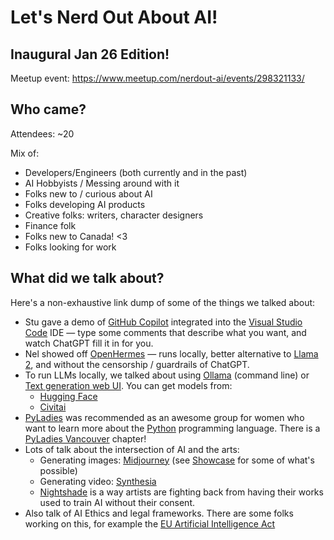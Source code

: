 # Let's Nerd Out About AI!
## Inaugural Jan 26 Edition!

Meetup event: https://www.meetup.com/nerdout-ai/events/298321133/

## Who came?
Attendees: ~20

Mix of:
- Developers/Engineers (both currently and in the past)
- AI Hobbyists / Messing around with it
- Folks new to / curious about AI
- Folks developing AI products
- Creative folks: writers, character designers
- Finance folk
- Folks new to Canada! <3
- Folks looking for work

## What did we talk about?
Here's a non-exhaustive link dump of some of the things we talked about:

* Stu gave a demo of [GitHub Copilot](https://github.com/features/copilot) integrated into the [Visual Studio Code](https://code.visualstudio.com/) IDE — type some comments that describe what you want, and watch ChatGPT fill it in for you.
* Nel showed off [OpenHermes](https://huggingface.co/teknium/OpenHermes-2-Mistral-7B) — runs locally, better alternative to [Llama 2](https://ai.meta.com/llama/), and without the censorship / guardrails of ChatGPT.
* To run LLMs locally, we talked about using [Ollama](https://ollama.ai/) (command line) or [Text generation web UI](https://github.com/oobabooga/text-generation-webui). You can get models from:
  * [Hugging Face](https://huggingface.co/) 
  * [Civitai](https://civitai.com/)
* [PyLadies](https://pyladies.com/) was recommended as an awesome group for women who want to learn more about the [Python](https://www.python.org/) programming language. There is a [PyLadies Vancouver](https://www.meetup.com/pyladies-vancouver/) chapter!
* Lots of talk about the intersection of AI and the arts:
  * Generating images: [Midjourney](https://www.midjourney.com/) (see [Showcase](https://legacy.midjourney.com/showcase/recent/) for some of what's possible)
  * Generating video: [Synthesia](https://www.synthesia.io/)
  * [Nightshade](https://www.technologyreview.com/2023/10/23/1082189/data-poisoning-artists-fight-generative-ai/) is a way artists are fighting back from having their works used to train AI without their consent.
* Also talk of AI Ethics and legal frameworks. There are some folks working on this, for example the [EU Artificial Intelligence Act](https://artificialintelligenceact.eu/)
